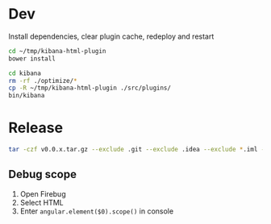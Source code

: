 # Dev
Install dependencies, clear plugin cache, redeploy and restart

```bash
cd ~/tmp/kibana-html-plugin
bower install

cd kibana
rm -rf ./optimize/*
cp -R ~/tmp/kibana-html-plugin ./src/plugins/
bin/kibana
```

# Release

```bash
tar -czf v0.0.x.tar.gz --exclude .git --exclude .idea --exclude *.iml --exclude src-noconflict --exclude src --exclude src-min --exclude demo kibana-html-plugin
```

## Debug scope

1. Open Firebug
2. Select HTML
3. Enter `angular.element($0).scope()` in console